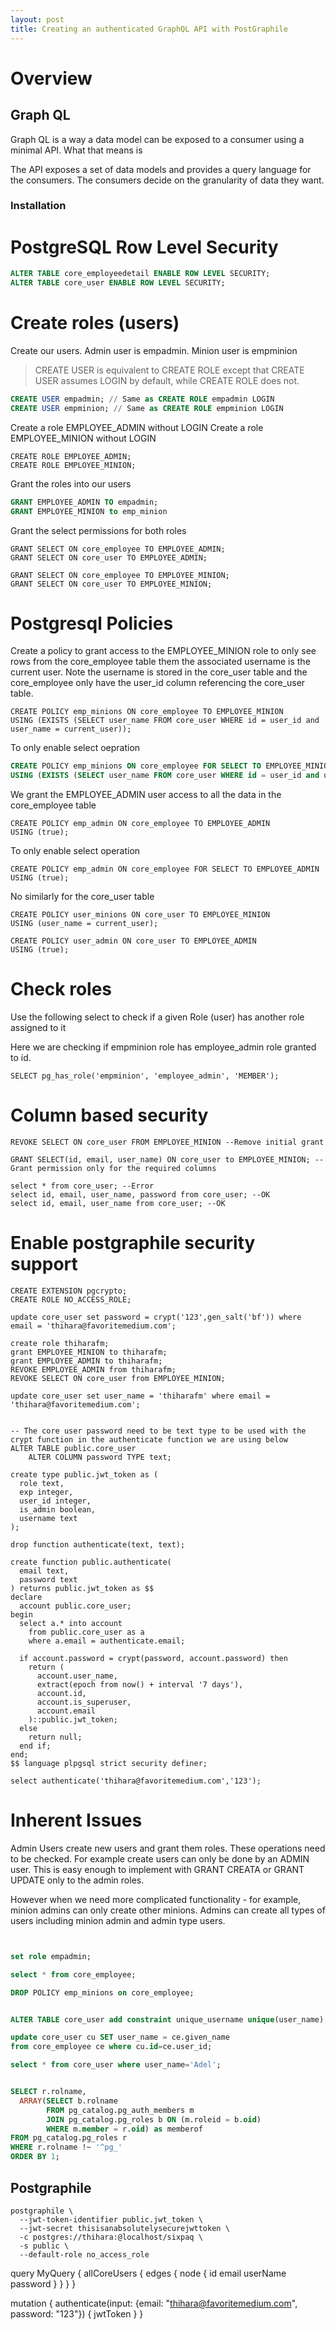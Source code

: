 ```yaml
---
layout: post
title: Creating an authenticated GraphQL API with PostGraphile
---
```


# Overview

## Graph QL

Graph QL is a way a data model can be exposed to a consumer using a minimal API. What that means is

The API exposes a set of data models and provides a query language for the consumers. The consumers decide on the
granularity of data they want.

### Installation


# PostgreSQL Row Level Security

```sql
ALTER TABLE core_employeedetail ENABLE ROW LEVEL SECURITY;
ALTER TABLE core_user ENABLE ROW LEVEL SECURITY;
```

# Create roles (users)

Create our users. Admin user is empadmin. Minion user is empminion

> CREATE USER is equivalent to CREATE ROLE except that CREATE USER assumes LOGIN by default, while CREATE ROLE does not.

```sql
CREATE USER empadmin; // Same as CREATE ROLE empadmin LOGIN
CREATE USER empminion; // Same as CREATE ROLE empminion LOGIN
```

Create a role EMPLOYEE_ADMIN without LOGIN
Create a role EMPLOYEE_MINION without LOGIN
```
CREATE ROLE EMPLOYEE_ADMIN;
CREATE ROLE EMPLOYEE_MINION;
```

Grant the roles into our users
```sql
GRANT EMPLOYEE_ADMIN TO empadmin;
GRANT EMPLOYEE_MINION to emp_minion
```

Grant the select permissions for both roles
```
GRANT SELECT ON core_employee TO EMPLOYEE_ADMIN;
GRANT SELECT ON core_user TO EMPLOYEE_ADMIN;

GRANT SELECT ON core_employee TO EMPLOYEE_MINION;
GRANT SELECT ON core_user TO EMPLOYEE_MINION;
```


# Postgresql Policies

Create a policy to grant access to the EMPLOYEE_MINION role to only see rows from the core_employee table them the
associated username is the current user. Note the username is stored in the core_user table and the core_employee
only have the user_id column referencing the core_user table.
```
CREATE POLICY emp_minions ON core_employee TO EMPLOYEE_MINION
USING (EXISTS (SELECT user_name FROM core_user WHERE id = user_id and user_name = current_user));
```

To only enable select oepration
```sql
CREATE POLICY emp_minions ON core_employee FOR SELECT TO EMPLOYEE_MINION
USING (EXISTS (SELECT user_name FROM core_user WHERE id = user_id and user_name = current_user));
```

We grant the EMPLOYEE_ADMIN user access to all the data in the core_employee table

```
CREATE POLICY emp_admin ON core_employee TO EMPLOYEE_ADMIN
USING (true);
```

To only enable select operation
```
CREATE POLICY emp_admin ON core_employee FOR SELECT TO EMPLOYEE_ADMIN
USING (true);
```

No similarly for the core_user table

```
CREATE POLICY user_minions ON core_user TO EMPLOYEE_MINION
USING (user_name = current_user);

CREATE POLICY user_admin ON core_user TO EMPLOYEE_ADMIN
USING (true);
```

# Check roles

Use the following select to check if a given Role (user) has another role assigned to it

Here we are checking if empminion role has employee_admin role granted to id.
```
SELECT pg_has_role('empminion', 'employee_admin', 'MEMBER');
```

# Column based security

```
REVOKE SELECT ON core_user FROM EMPLOYEE_MINION --Remove initial grant

GRANT SELECT(id, email, user_name) ON core_user to EMPLOYEE_MINION; --Grant permission only for the required columns

select * from core_user; --Error
select id, email, user_name, password from core_user; --OK
select id, email, user_name from core_user; --OK

```

# Enable postgraphile security support

```
CREATE EXTENSION pgcrypto;
CREATE ROLE NO_ACCESS_ROLE;
```

```
update core_user set password = crypt('123',gen_salt('bf')) where email = 'thihara@favoritemedium.com';

create role thiharafm;
grant EMPLOYEE_MINION to thiharafm;
grant EMPLOYEE_ADMIN to thiharafm;
REVOKE EMPLOYEE_ADMIN from thiharafm;
REVOKE SELECT ON core_user from EMPLOYEE_MINION;

update core_user set user_name = 'thiharafm' where email = 'thihara@favoritemedium.com';


-- The core user password need to be text type to be used with the crypt function in the authenticate function we are using below
ALTER TABLE public.core_user
    ALTER COLUMN password TYPE text;

create type public.jwt_token as (
  role text,
  exp integer,
  user_id integer,
  is_admin boolean,
  username text
);

drop function authenticate(text, text);

create function public.authenticate(
  email text,
  password text
) returns public.jwt_token as $$
declare
  account public.core_user;
begin
  select a.* into account
    from public.core_user as a
    where a.email = authenticate.email;

  if account.password = crypt(password, account.password) then
    return (
      account.user_name,
      extract(epoch from now() + interval '7 days'),
      account.id,
      account.is_superuser,
      account.email
    )::public.jwt_token;
  else
    return null;
  end if;
end;
$$ language plpgsql strict security definer;

select authenticate('thihara@favoritemedium.com','123');
```

# Inherent Issues

Admin Users create new users and grant them roles. These operations need to be checked. For example create users can
only be done by an ADMIN user. This is easy enough to implement with GRANT CREATA or GRANT UPDATE only to the
admin roles.

However when we need more complicated functionality - for example, minion admins can only create other minions. Admins
can create all types of users including minion admin and admin type users.

```sql


set role empadmin;

select * from core_employee;

DROP POLICY emp_minions on core_employee;


ALTER TABLE core_user add constraint unique_username unique(user_name);

update core_user cu SET user_name = ce.given_name
from core_employee ce where cu.id=ce.user_id;

select * from core_user where user_name='Adel';


SELECT r.rolname,
  ARRAY(SELECT b.rolname
        FROM pg_catalog.pg_auth_members m
        JOIN pg_catalog.pg_roles b ON (m.roleid = b.oid)
        WHERE m.member = r.oid) as memberof
FROM pg_catalog.pg_roles r
WHERE r.rolname !~ '^pg_'
ORDER BY 1;
```

## Postgraphile

```
postgraphile \
  --jwt-token-identifier public.jwt_token \
  --jwt-secret thisisanabsolutelysecurejwttoken \
  -c postgres://thihara:@localhost/sixpaq \
  -s public \
  --default-role no_access_role
```


 query MyQuery {
   allCoreUsers {
     edges {
       node {
         id
         email
         userName
         password
       }
     }
   }
 }

 mutation {
   authenticate(input: {email: "thihara@favoritemedium.com", password: "123"}) {
     jwtToken
   }
 }
